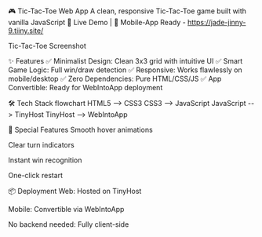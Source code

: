 🎮 Tic-Tac-Toe Web App
A clean, responsive Tic-Tac-Toe game built with vanilla JavaScript
🔗 Live Demo | 📱 Mobile-App Ready - https://jade-jinny-9.tiiny.site/

Tic-Tac-Toe Screenshot 

✨ Features
✅ Minimalist Design: Clean 3x3 grid with intuitive UI
✅ Smart Game Logic: Full win/draw detection
✅ Responsive: Works flawlessly on mobile/desktop
✅ Zero Dependencies: Pure HTML/CSS/JS
✅ App Convertible: Ready for WebIntoApp deployment

🛠️ Tech Stack
flowchart 
    HTML5 --> CSS3
    CSS3 --> JavaScript
    JavaScript --> TinyHost
    TinyHost --> WebIntoApp

🌟 Special Features
Smooth hover animations

Clear turn indicators

Instant win recognition

One-click restart

📦 Deployment
Web: Hosted on TinyHost

Mobile: Convertible via WebIntoApp

No backend needed: Fully client-side
